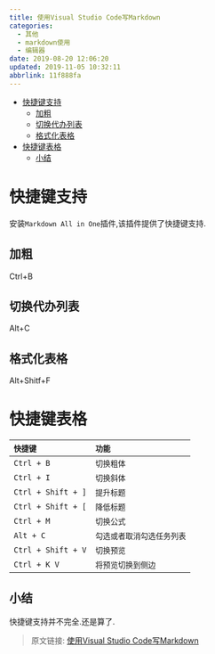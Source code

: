 ```yaml
---
title: 使用Visual Studio Code写Markdown
categories: 
  - 其他
  - markdown使用
  - 编辑器
date: 2019-08-20 12:06:20
updated: 2019-11-05 10:32:11
abbrlink: 11f888fa
---
```

- [快捷键支持](/blog/11f888fa/#快捷键支持)
    - [加粗](/blog/11f888fa/#加粗)
    - [切换代办列表](/blog/11f888fa/#切换代办列表)
    - [格式化表格](/blog/11f888fa/#格式化表格)
- [快捷键表格](/blog/11f888fa/#快捷键表格)
    - [小结](/blog/11f888fa/#小结)

<!--more-->
<script src="https://cdn.bootcss.com/jquery/3.4.0/jquery.slim.min.js"></script>
<script>$(document).ready(function () {$(".post-body > ul:nth-child(1)").hide();});</script>

<!--end-->
# 快捷键支持 #
安装`Markdown All in One`插件,该插件提供了快捷键支持.
## 加粗 ##
Ctrl+B
## 切换代办列表 ##
Alt+C
## 格式化表格 ##
Alt+Shitf+F

# 快捷键表格 #

| `快捷键`|`功能`|
|:--|:--|
| `Ctrl + B`|`切换粗体`|
| `Ctrl + I`|`切换斜体`|
| `Ctrl + Shift + ]`|`提升标题`|
| `Ctrl + Shift + [`|`降低标题`|
| `Ctrl + M`|`切换公式`|
| `Alt + C`|`勾选或者取消勾选任务列表` |
| `Ctrl + Shift + V`|`切换预览`|
| `Ctrl + K V`|`将预览切换到侧边`|

## 小结 ##
快捷键支持并不完全.还是算了.

>原文链接: [使用Visual Studio Code写Markdown](https://lanlan2017.github.io/blog/11f888fa/)
